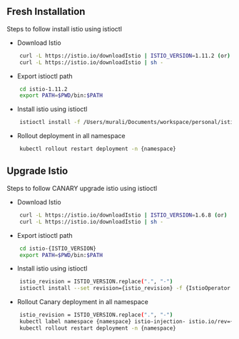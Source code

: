 ## Fresh Installation
Steps to follow install istio using istioctl 

- Download Istio
```sh
    curl -L https://istio.io/downloadIstio | ISTIO_VERSION=1.11.2 (or)
    curl -L https://istio.io/downloadIstio | sh -
```
- Export istioctl path
```sh
    cd istio-1.11.2
    export PATH=$PWD/bin:$PATH
```
- Install istio using istioctl
```sh
    istioctl install -f /Users/murali/Documents/workspace/personal/istio-doc/config/istio-config.yaml
```
- Rollout deployment in all namespace
```sh
    kubectl rollout restart deployment -n {namespace}
```

## Upgrade Istio
Steps to follow CANARY upgrade istio using istioctl

- Download Istio
```sh
    curl -L https://istio.io/downloadIstio | ISTIO_VERSION=1.6.8 (or)
    curl -L https://istio.io/downloadIstio | sh -
```
- Export istioctl path
```sh
    cd istio-{ISTIO_VERSION}
    export PATH=$PWD/bin:$PATH
```
- Install istio using istioctl
```sh
    istio_revision = ISTIO_VERSION.replace(".", "-")
    istioctl install --set revision={istio_revision} -f {IstioOperator config file}
```
- Rollout Canary deployment in all namespace
```sh
    istio_revision = ISTIO_VERSION.replace(".", "-")
    kubectl label namespace {namespace} istio-injection- istio.io/rev={istio_revision}  
    kubectl rollout restart deployment -n {namespace}
```